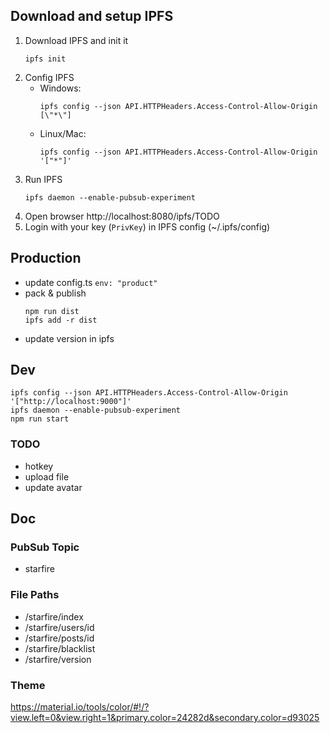 ## Download and setup IPFS

1. Download IPFS and init it 
   ```
   ipfs init
   ```
2. Config IPFS 
   * Windows: 
     ```
     ipfs config --json API.HTTPHeaders.Access-Control-Allow-Origin  [\"*\"]
     ```
   * Linux/Mac: 
     ```
     ipfs config --json API.HTTPHeaders.Access-Control-Allow-Origin  '["*"]'
     ```
3. Run IPFS
   ```
   ipfs daemon --enable-pubsub-experiment
   ```
4. Open browser http://localhost:8080/ipfs/TODO
5. Login with your key (`PrivKey`) in IPFS config (~/.ipfs/config)

## Production

* update config.ts `env: "product"`
* pack & publish
  ```
  npm run dist
  ipfs add -r dist
  ```
* update version in ipfs

## Dev

```
ipfs config --json API.HTTPHeaders.Access-Control-Allow-Origin  '["http://localhost:9000"]'
ipfs daemon --enable-pubsub-experiment
npm run start
```

### TODO

* hotkey
* upload file
* update avatar

## Doc

### PubSub Topic

* starfire

### File Paths

* /starfire/index
* /starfire/users/id
* /starfire/posts/id
* /starfire/blacklist
* /starfire/version

### Theme

https://material.io/tools/color/#!/?view.left=0&view.right=1&primary.color=24282d&secondary.color=d93025


